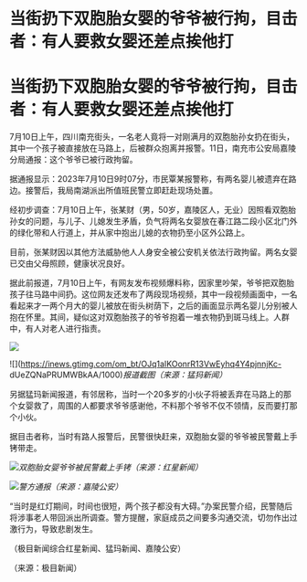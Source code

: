 # 当街扔下双胞胎女婴的爷爷被行拘，目击者：有人要救女婴还差点挨他打

# 当街扔下双胞胎女婴的爷爷被行拘，目击者：有人要救女婴还差点挨他打

7月10日上午，四川南充街头，一名老人竟将一对刚满月的双胞胎孙女扔在街头，其中一个孩子被直接放在马路上，后被群众抱离并报警。11日，南充市公安局嘉陵分局通报：这个爷爷已被行政拘留。

据通报显示：2023年7月10日9时07分，市民覃某报警称，有两名婴儿被遗弃在路边。接警后，我局南湖派出所值班民警立即赶赴现场处置。

经初步调查：7月10日上午，张某财（男，50岁，嘉陵区人，无业）因照看双胞胎孙女的问题，与儿子、儿媳发生矛盾，负气将两名女婴放在春江路二段小区北门外的绿化带和人行道上，并从家中抱出儿媳的衣物扔至小区外公路上。

目前，张某财因以其他方法威胁他人人身安全被公安机关依法行政拘留。两名女婴已交由父母照顾，健康状况良好。

据此前报道，7月10日上午，有网友发布视频爆料称，因家里吵架，爷爷把双胞胎孩子往马路中间扔。这位网友还发布了两段现场视频，其中一段视频画面中，一名看起来才一两个月大的婴儿被放在街头树荫下，之后的画面显示两名婴儿分别被人抱在怀里。其间，疑似这对双胞胎孩子的爷爷抱着一堆衣物扔到斑马线上。人群中，有人对老人进行指责。

![](https://inews.gtimg.com/om_bt/O9-zotRCT5HzwYZH0tLpx_zktnLWTZ0NmTJQgomPSQ3z4AA/1000)

![](https://inews.gtimg.com/om_bt/OJq1aIKOonrR13VwEyhq4Y4pjnnjKc-
dUeZQNaPRUMWBkAA/1000)_报道截图（来源：猛犸新闻）_

另据猛玛新闻报道，有邻居称，当时一个20多岁的小伙子将被丢弃在马路上的那个女婴救了，周围的人都要求爷爷感谢他，不料那个爷爷不仅不领情，反而要打那个小伙。

据目击者称，当时有路人报警后，民警很快赶来，双胞胎女婴的爷爷被民警戴上手铐带走。

![](https://inews.gtimg.com/om_bt/OXaWb1XdznzD2UD-m3VL-G3FayfvIf9NsE8SLrb5d0mQ4AA/1000)_双胞胎女婴爷爷被民警戴上手铐（来源：红星新闻）_

![](https://inews.gtimg.com/om_bt/OJ8S1gllYF5uq4Jo2RkCYHK0A76d0-XVRz2ZrAFimvubMAA/1000)_警方通报（来源：嘉陵公安）_

“当时是红灯期间，时间也很短，两个孩子都没有大碍。”办案民警介绍，民警随后将涉事老人带回派出所调查。警方提醒，家庭成员之间要多沟通交流，切勿作出过激行为，导致悲剧发生。

（极目新闻综合红星新闻、猛玛新闻、嘉陵公安）

（来源：极目新闻）

